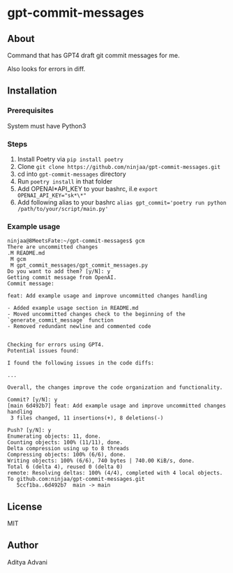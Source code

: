 # gpt-commit-messages

## About

Command that has GPT4 draft git commit messages for me.

Also looks for errors in diff.


## Installation

### Prerequisites

System must have Python3

### Steps

1. Install Poetry via `pip install poetry`
2. Clone `git clone https://github.com/ninjaa/gpt-commit-messages.git`
3. cd into `gpt-commit-messages` directory
4. Run `poetry install` in that folder
5. Add OPENAI*API_KEY to your bashrc, il.e `export OPENAI_API_KEY="sk*\*"`
6. Add following alias to your bashrc
   `alias gpt_commit='poetry run python /path/to/your/script/main.py'`

### Example usage

```
ninjaa@8MeetsFate:~/gpt-commit-messages$ gcm
There are uncommitted changes
.M README.md
 M gcm
 M gpt_commit_messages/gpt_commit_messages.py
Do you want to add them? [y/N]: y
Getting commit message from OpenAI.
Commit message:

feat: Add example usage and improve uncommitted changes handling

- Added example usage section in README.md
- Moved uncommitted changes check to the beginning of the `generate_commit_message` function
- Removed redundant newline and commented code


Checking for errors using GPT4.
Potential issues found:

I found the following issues in the code diffs:

...

Overall, the changes improve the code organization and functionality.

Commit? [y/N]: y
[main 6d492b7] feat: Add example usage and improve uncommitted changes handling
 3 files changed, 11 insertions(+), 8 deletions(-)

Push? [y/N]: y
Enumerating objects: 11, done.
Counting objects: 100% (11/11), done.
Delta compression using up to 8 threads
Compressing objects: 100% (6/6), done.
Writing objects: 100% (6/6), 740 bytes | 740.00 KiB/s, done.
Total 6 (delta 4), reused 0 (delta 0)
remote: Resolving deltas: 100% (4/4), completed with 4 local objects.
To github.com:ninjaa/gpt-commit-messages.git
   5ccf1ba..6d492b7  main -> main
```

## License

MIT

## Author

Aditya Advani
